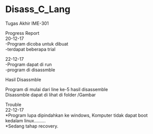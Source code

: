 # Disass_C_Lang
Tugas Akhir IME-301

Progress Report  <br />
20-12-17  <br />
-Program dicoba untuk dibuat  <br />
-terdapat beberapa trial <br />

22-12-17 <br />
-Program dapat di run <br />
-program di disassmble  <br />

Hasil Disassmble <br />

Program di mulai dari line ke-5 hasil disassemble <br />
Disassmble dapat di lihat di folder /Gambar  <br />

Trouble  <br />
22-12-17 <br />
*Program lupa dipindahkan ke windows, Komputer tidak dapat boot kedalam linux......... <br />
*Sedang tahap recovery.
